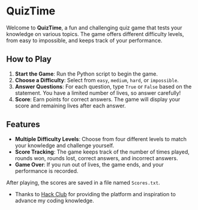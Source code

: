 # QuizTime

Welcome to **QuizTime**, a fun and challenging quiz game that tests your knowledge on various topics. The game offers different difficulty levels, from easy to impossible, and keeps track of your performance.

## How to Play

1. **Start the Game**: Run the Python script to begin the game.
2. **Choose a Difficulty**: Select from `easy`, `medium`, `hard`, or `impossible`.
3. **Answer Questions**: For each question, type `True` or `False` based on the statement. You have a limited number of lives, so answer carefully!
4. **Score**: Earn points for correct answers. The game will display your score and remaining lives after each answer.

## Features

- **Multiple Difficulty Levels**: Choose from four different levels to match your knowledge and challenge yourself.
- **Score Tracking**: The game keeps track of the number of times played, rounds won, rounds lost, correct answers, and incorrect answers.
- **Game Over**: If you run out of lives, the game ends, and your performance is recorded.


After playing, the scores are saved in a file named `Scores.txt`.

- Thanks to [Hack Club](https://hackclub.com/) for providing the platform and inspiration to advance my coding knowledge.
